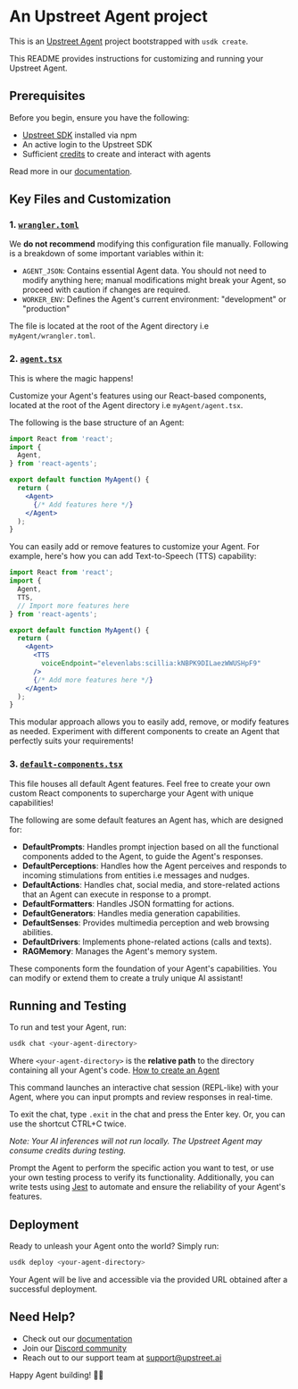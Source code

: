 # An Upstreet Agent project

This is an [Upstreet Agent](https://www.upstreet.ai/) project bootstrapped with `usdk create`.

This README provides instructions for customizing and running your Upstreet Agent.

## Prerequisites

Before you begin, ensure you have the following:

- [Upstreet SDK](https://www.upstreet.ai/sdk) installed via npm
- An active login to the Upstreet SDK
- Sufficient [credits](https://www.upstreet.ai/credits) to create and interact with agents

Read more in our [documentation](https://docs.upstreet.ai/install).

## Key Files and Customization

### 1. [`wrangler.toml`](./wrangler.toml)

We **do not recommend** modifying this configuration file manually. Following is a breakdown of some important variables within it:

- `AGENT_JSON`: Contains essential Agent data. You should not need to modify anything here; manual modifications might break your Agent, so proceed with caution if changes are required.
- `WORKER_ENV`: Defines the Agent's current environment: "development" or "production"

The file is located at the root of the Agent directory i.e `myAgent/wrangler.toml`.

### 2. [`agent.tsx`](./agent.tsx)

This is where the magic happens!

Customize your Agent's features using our React-based components, located at the root of the Agent directory i.e `myAgent/agent.tsx`.

The following is the base structure of an Agent:

```jsx
import React from 'react';
import {
  Agent,
} from 'react-agents';

export default function MyAgent() {
  return (
    <Agent>
      {/* Add features here */}
    </Agent>
  );
}
```

You can easily add or remove features to customize your Agent. For example, here's how you can add Text-to-Speech (TTS) capability:

```jsx
import React from 'react';
import {
  Agent,
  TTS,
  // Import more features here
} from 'react-agents';

export default function MyAgent() {
  return (
    <Agent>
      <TTS
        voiceEndpoint="elevenlabs:scillia:kNBPK9DILaezWWUSHpF9" 
      />
      {/* Add more features here */}
    </Agent>
  );
}
```

This modular approach allows you to easily add, remove, or modify features as needed. Experiment with different components to create an Agent that perfectly suits your requirements!

### 3. [`default-components.tsx`](./packages/upstreet-agent/packages/react-agents/default-components.tsx)

This file houses all default Agent features. Feel free to create your own custom React components to supercharge your Agent with unique capabilities!

The following are some default features an Agent has, which are designed for:

- **DefaultPrompts**: Handles prompt injection based on all the functional components added to the Agent, to guide the Agent's responses.
- **DefaultPerceptions**: Handles how the Agent perceives and responds to incoming stimulations from entities i.e messages and nudges.
- **DefaultActions**: Handles chat, social media, and store-related actions that an Agent can execute in response to a prompt.
- **DefaultFormatters**: Handles JSON formatting for actions.
- **DefaultGenerators**: Handles media generation capabilities.
- **DefaultSenses**: Provides multimedia perception and web browsing abilities.
- **DefaultDrivers**: Implements phone-related actions (calls and texts).
- **RAGMemory**: Manages the Agent's memory system.

These components form the foundation of your Agent's capabilities. You can modify or extend them to create a truly unique AI assistant!

## Running and Testing

To run and test your Agent, run:
```bash
usdk chat <your-agent-directory>
```

Where `<your-agent-directory>` is the **relative path** to the directory containing all your Agent's code. [How to create an Agent](/create-an-agent#file-structure)

This command launches an interactive chat session (REPL-like) with your Agent, where you can input prompts and review responses in real-time.

To exit the chat, type `.exit` in the chat and press the Enter key. Or, you can use the shortcut CTRL+C twice.

*Note: Your AI inferences will not run locally. The Upstreet Agent may consume credits during testing.*

Prompt the Agent to perform the specific action you want to test, or use your own testing process to verify its functionality. Additionally, you can write tests using [Jest](https://jestjs.io/) to automate and ensure the reliability of your Agent's features.

## Deployment

Ready to unleash your Agent onto the world? Simply run:

```bash
usdk deploy <your-agent-directory>
```

Your Agent will be live and accessible via the provided URL obtained after a successful deployment.

## Need Help?

- Check out our [documentation](https://docs.upstreet.ai)
- Join our [Discord community](https://upstreet.ai/usdk-discord)
- Reach out to our support team at [support@upstreet.ai](mailto:support@upstreet.ai)

Happy Agent building! 🤖✨